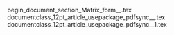 begin_document_section_Matrix_form__.tex
documentclass_12pt_article_usepackage_pdfsync__.tex
documentclass_12pt_article_usepackage_pdfsync__1.tex